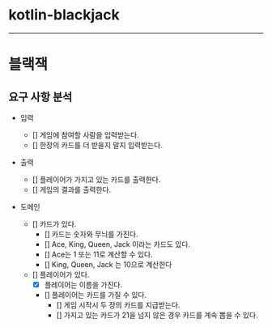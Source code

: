 # kotlin-blackjack

---

# 블랙잭

## 요구 사항 분석

- 입력
  - [] 게임에 참여할 사람을 입력받는다.
  - [] 한장의 카드를 더 받을지 말지 입력받는다.

- 출력
  - [] 플레이어가 가지고 있는 카드를 출력한다.
  - [] 게임의 결과를 출력한다.

- 도메인
  - [] 카드가 있다.
    - [] 카드는 숫자와 무늬를 가진다.
    - [] Ace, King, Queen, Jack 이라는 카드도 있다. 
    - [] Ace는 1 또는 11로 계산할 수 있다.
    - [] King, Queen, Jack 는 10으로 계산한다
  - [] 플레이어가 있다.
    - [x] 플레이어는 이름을 가진다.
    - [] 플레이어는 카드를 가질 수 있다.
      - [] 게임 시작시 두 장의 카드를 지급받는다.
      - [] 가지고 있는 카드가 21을 넘지 않은 경우 카드를 계속 뽑을 수 있다.
  